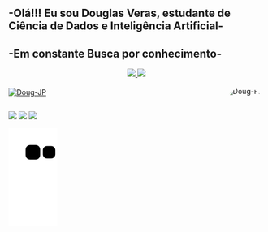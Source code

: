 ## -Olá!!! Eu sou Douglas Veras, estudante de Ciência de Dados e Inteligência Artificial-
## -Em constante Busca por conhecimento-

<div align="center">
  <a href="https://github.com/Douglas1546">
  <img width="45%" src="https://github-readme-stats.vercel.app/api?username=Douglas1546&show_icons=true&theme=highcontrast&include_all_commits=true&count_private=true"/>
  <img width="54%" src="https://github-readme-stats.vercel.app/api/top-langs/?username=Douglas1546&layout=compact&langs_count=7&theme=highcontrast"/>
</div>

<div style="display: inline_block"><br>
  <img align="center" alt="Doug-JP" height="30" width="40" src="https://cdn.jsdelivr.net/gh/devicons/devicon/icons/jupyter/jupyter-original-wordmark.svg">
   <img align="right" alt="Doug-Pic" height="150" style="border-radius:50px;" src="https://cdn.discordapp.com/attachments/869037129685143582/995734519166554182/png.png">
</div>
  
  ##
 
<div> 
  <a href="https://instagram.com/douglasveras_/?hl=pt-br" target="_blank"><img src="https://img.shields.io/badge/-Instagram-%23E4405F?style=for-the-badge&logo=instagram&logoColor=white" target="_blank"></a>
  <a href = "mailto:douglasveras159@gmail.com"><img src="https://img.shields.io/badge/-Gmail-%23333?style=for-the-badge&logo=gmail&logoColor=white" target="_blank"></a>
  <a href="https://www.linkedin.com/in/douglas-veras-8017b4210/" target="_blank"><img src="https://img.shields.io/badge/-LinkedIn-%230077B5?style=for-the-badge&logo=linkedin&logoColor=white" target="_blank"></a> 
</div>
  
![snake gif](https://github.com/Douglas1546/Douglas1546/blob/output/github-contribution-grid-snake.svg)

